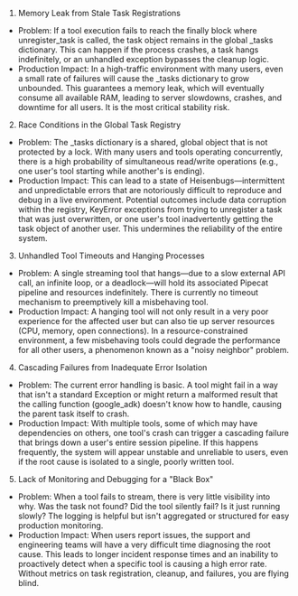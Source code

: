 
  1. Memory Leak from Stale Task Registrations
   * Problem: If a tool execution fails to reach the finally block where unregister_task is called,
     the task object remains in the global _tasks dictionary. This can happen if the process crashes,
     a task hangs indefinitely, or an unhandled exception bypasses the cleanup logic.
   * Production Impact: In a high-traffic environment with many users, even a small rate of failures
     will cause the _tasks dictionary to grow unbounded. This guarantees a memory leak, which will
     eventually consume all available RAM, leading to server slowdowns, crashes, and downtime for all 
     users. It is the most critical stability risk.


  2. Race Conditions in the Global Task Registry
   * Problem: The _tasks dictionary is a shared, global object that is not protected by a lock. With
     many users and tools operating concurrently, there is a high probability of simultaneous
     read/write operations (e.g., one user's tool starting while another's is ending).
   * Production Impact: This can lead to a state of Heisenbugs—intermittent and unpredictable errors
     that are notoriously difficult to reproduce and debug in a live environment. Potential outcomes
     include data corruption within the registry, KeyError exceptions from trying to unregister a
     task that was just overwritten, or one user's tool inadvertently getting the task object of
     another user. This undermines the reliability of the entire system.


  3. Unhandled Tool Timeouts and Hanging Processes
   * Problem: A single streaming tool that hangs—due to a slow external API call, an infinite loop,
     or a deadlock—will hold its associated Pipecat pipeline and resources indefinitely. There is
     currently no timeout mechanism to preemptively kill a misbehaving tool.
   * Production Impact: A hanging tool will not only result in a very poor experience for the
     affected user but can also tie up server resources (CPU, memory, open connections). In a
     resource-constrained environment, a few misbehaving tools could degrade the performance for all
     other users, a phenomenon known as a "noisy neighbor" problem.


  4. Cascading Failures from Inadequate Error Isolation
   * Problem: The current error handling is basic. A tool might fail in a way that isn't a standard
     Exception or might return a malformed result that the calling function (google_adk) doesn't know
     how to handle, causing the parent task itself to crash.
   * Production Impact: With multiple tools, some of which may have dependencies on others, one tool's
      crash can trigger a cascading failure that brings down a user's entire session pipeline. If this
      happens frequently, the system will appear unstable and unreliable to users, even if the root
     cause is isolated to a single, poorly written tool.


  5. Lack of Monitoring and Debugging for a "Black Box"
   * Problem: When a tool fails to stream, there is very little visibility into why. Was the task not
     found? Did the tool silently fail? Is it just running slowly? The logging is helpful but isn't
     aggregated or structured for easy production monitoring.
   * Production Impact: When users report issues, the support and engineering teams will have a very
     difficult time diagnosing the root cause. This leads to longer incident response times and an
     inability to proactively detect when a specific tool is causing a high error rate. Without
     metrics on task registration, cleanup, and failures, you are flying blind.


